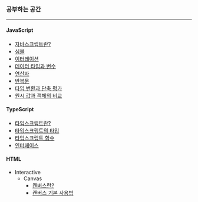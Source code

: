 ### 공부하는 공간

---

#### JavaScript

- [자바스크립트란?](https://github.com/yeonguk0201/study/blob/main/Front_End/JavaScript/JavaScript.md)
- [심볼](https://github.com/yeonguk0201/study/blob/main/Front_End/JavaScript/Symbol.md)
- [이터레이션](https://github.com/yeonguk0201/study/blob/main/Front_End/JavaScript/iteration.md)
- [데이터 타입과 변수](https://github.com/yeonguk0201/study/blob/main/Front_End/JavaScript/DataType&Variable.md)
- [연산자](https://github.com/yeonguk0201/study/blob/main/Front_End/JavaScript/operator.md)
- [반복문](https://github.com/yeonguk0201/study/blob/main/Front_End/JavaScript/controlFlow.md)
- [타입 변환과 단축 평가](https://github.com/yeonguk0201/study/blob/main/Front_End/JavaScript/type.md)
- [원시 값과 객체의 비교](https://github.com/yeonguk0201/study/blob/main/Front_End/JavaScript/primitive&object.md)

#### TypeScript

- [타입스크립트란?](https://github.com/yeonguk0201/study/blob/main/Front_End/TypeScript/start.md)
- [타입스크립트의 타입](https://github.com/yeonguk0201/study/blob/main/Front_End/TypeScript/type.md)
- [타입스크립트 함수](https://github.com/yeonguk0201/study/blob/main/Front_End/TypeScript/function.md)
- [인터페이스](https://github.com/yeonguk0201/study/blob/main/Front_End/TypeScript/interface.md)

#### HTML

- Interactive
  - Canvas
    - [캔버스란?](https://github.com/yeonguk0201/study/blob/main/Front_End/HTML/Interactive/Canvas/canvas.md)
    - [캔버스 기본 사용법](https://github.com/yeonguk0201/study/blob/main/Front_End/HTML/Interactive/Canvas/basic.md)

